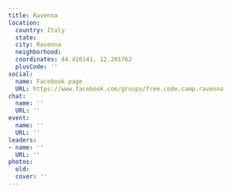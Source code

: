 ```yaml
---
title: Ravenna
location:
  country: Italy
  state: 
  city: Ravenna
  neighborhood: 
  coordinates: 44.416141, 12.201762
  plusCode: ''
social:
  name: Facebook page
  URL: https://www.facebook.com/groups/free.code.camp.ravenna
chat:
  name: ''
  URL: ''
event:
  name: ''
  URL: ''
leaders:
- name: ''
  URL: ''
photos:
  old: 
  cover: ''
---
```

